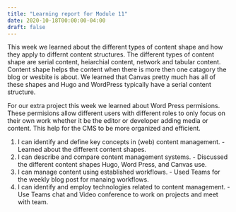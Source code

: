 ```yaml
---
title: "Learning report for Module 11"
date: 2020-10-18T00:00:00-04:00
draft: false
---
```


This week we learned about the different types of content shape and how they apply to differnt content structures. The different types of content shape are serial content, heiarchial content, network and tabular content. Content shape helps the content when there is more then one catagory the blog or wesbite is about. We learned that Canvas pretty much has all of these shapes and Hugo and WordPress typically have a serial content structure.

For our extra project this week we learned about Word Press permisions. These permisions allow different users with different roles to only focus on their own work whether it be the editor or developer adding media or content. This help for the CMS to be more organized and efficient.



1. I can identify and define key concepts in (web) content management. - Learned about the different content shapes.
2. I can describe and compare content management systems. - Discussed the different content shapes Hugo, Word Press, and Canvas use.
3. I can manage content using established workflows. - Used Teams for the weekly blog post for manaing workflows.
4. I can identify and employ technologies related to content management. - Use Teams chat and Video conference to work on projects and meet with team.
